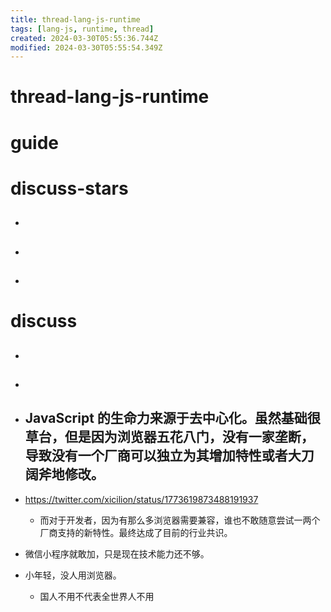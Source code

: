 ```yaml
---
title: thread-lang-js-runtime
tags: [lang-js, runtime, thread]
created: 2024-03-30T05:55:36.744Z
modified: 2024-03-30T05:55:54.349Z
---
```


# thread-lang-js-runtime

# guide

# discuss-stars
- ## 

- ## 

- ## 
# discuss
- ## 

- ## 

- ## JavaScript 的生命力来源于去中心化。虽然基础很草台，但是因为浏览器五花八门，没有一家垄断，导致没有一个厂商可以独立为其增加特性或者大刀阔斧地修改。
- https://twitter.com/xicilion/status/1773619873488191937
  - 而对于开发者，因为有那么多浏览器需要兼容，谁也不敢随意尝试一两个厂商支持的新特性。最终达成了目前的行业共识。
- 微信小程序就敢加，只是现在技术能力还不够。
- 小年轻，没人用浏览器。
  - 国人不用不代表全世界人不用
